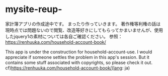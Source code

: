 # mysite-reup-
家計簿アプリの作成途中です。
まったり作っていきます。
著作権等利権の話は現時点では問題ないので閲覧、改造等好きにしてもらってかまいませんが、使用したjquery1の素材については各自ご確認ください。
参照：https://renhuuka.com/household-account-book/

This app is under the construction for  household-account-use.
I would appreciate if someone settles the problem in this app's session. 
But it contains some stuff associated with copyrights, so please check it out.
cf)https://renhuuka.com/household-account-book/(lang: ja)
